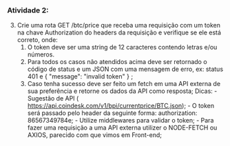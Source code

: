 ### Atividade 2:

3. Crie uma rota GET /btc/price que receba uma requisição com um token na chave Authorization do headers da requisição e verifique se ele está correto, onde:
    1. O token deve ser uma string de 12 caracteres contendo letras e/ou números.
    2. Para todos os casos não atendidos acima deve ser retornado o código de status e um JSON com uma mensagem de erro, ex: status 401 e { "message": "invalid token" } ;
    3. Caso tenha sucesso deve ser feito um fetch em uma API externa de sua preferência e retorne os dados da API como resposta;
Dicas: - Sugestão de API ( https://api.coindesk.com/v1/bpi/currentprice/BTC.json); - O token será passado pelo header da seguinte forma: authorization: 86567349784e; - Utilize middlewares para validar o token; - Para fazer uma requisição a uma API externa utilizer o NODE-FETCH ou AXIOS, parecido com que vimos em Front-end;